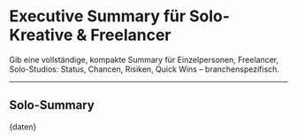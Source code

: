 <!-- summary_solo.md -->
# Executive Summary für Solo-Kreative & Freelancer

Gib eine vollständige, kompakte Summary für Einzelpersonen, Freelancer, Solo-Studios: Status, Chancen, Risiken, Quick Wins – branchenspezifisch.

---

## Solo-Summary

{daten}
